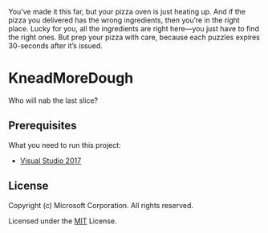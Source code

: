 You’ve made it this far, but your pizza oven is just heating up. And if the pizza you delivered has the wrong ingredients, then you’re in the right place. Lucky for you, all the ingredients are right here—you just have to find the right ones. But prep your pizza with care, because each puzzles expires 30-seconds after it’s issued.


# KneadMoreDough

Who will nab the last slice?

## Prerequisites

What you need to run this project:

 * [Visual Studio 2017](http://bit.ly/LastSliceVS)

## License

Copyright (c) Microsoft Corporation. All rights reserved.

Licensed under the [MIT](LICENSE.txt) License.
